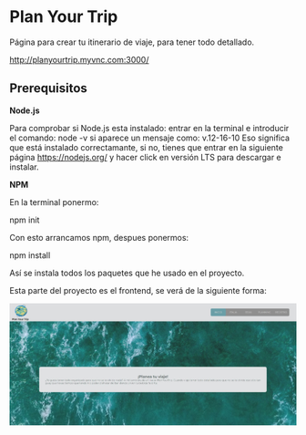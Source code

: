 # Plan Your Trip

Página para crear tu itinerario de viaje, para tener todo detallado.

http://planyourtrip.myvnc.com:3000/

## Prerequisitos

**Node.js**

Para comprobar si Node.js esta instalado:
entrar en la terminal e introducir el comando:
node -v
si aparece un mensaje como: v.12-16-10
Eso significa que está instalado correctamante, si no, tienes que entrar en la siguiente página
https://nodejs.org/ y hacer click en versión LTS para descargar e instalar.

**NPM**

En la terminal ponermo:

npm init

Con esto arrancamos npm, despues ponermos:

npm install

Así se instala todos los paquetes que he usado en el proyecto.

Esta parte del proyecto es el frontend, se verá de la siguiente forma:

![Image text](../public/home.jpg)


